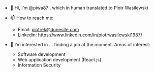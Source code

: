 - 👋 Hi, I’m @piwa87 , which in human translated to Piotr Wasilewski
- 📫 How to reach me:
  - Email:     piotrek@dunesite.com
  - Linkedin:  https://www.linkedin.com/in/piotrwasilewski1987/ 

- 👀 I’m interested in ... finding a job at the moment. Areas of interest:
  - Software development
  - Web application development (React.js)
  - Information Security


<!---
piwa87/piwa87 is a ✨ special ✨ repository because its `README.md` (this file) appears on your GitHub profile.
You can click the Preview link to take a look at your changes.
--->
